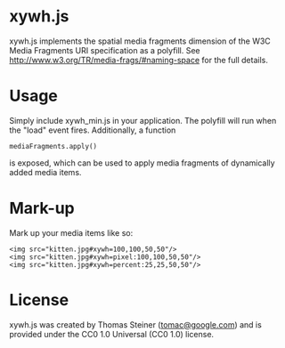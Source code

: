xywh.js
=======

xywh.js implements the spatial media fragments dimension of the W3C Media Fragments URI specification as a polyfill. See http://www.w3.org/TR/media-frags/#naming-space for the full details.

Usage
=====

Simply include xywh_min.js in your application. The polyfill will run when the "load" event fires. Additionally, a function

    mediaFragments.apply()

is exposed, which can be used to apply media fragments of dynamically added media items.

Mark-up
=======

Mark up your media items like so:

    <img src="kitten.jpg#xywh=100,100,50,50"/>
    <img src="kitten.jpg#xywh=pixel:100,100,50,50"/>
    <img src="kitten.jpg#xywh=percent:25,25,50,50"/>

License
=======

xywh.js was created by Thomas Steiner (tomac@google.com) and is provided under the CC0 1.0 Universal (CC0 1.0) license.
